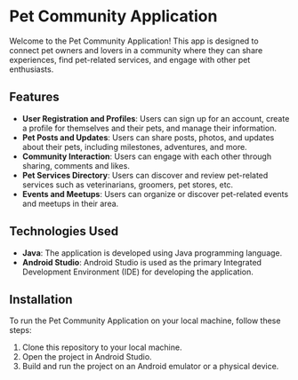 # Pet Community Application

Welcome to the Pet Community Application! This app is designed to connect pet owners and lovers in a community where they can share experiences, find pet-related services, and engage with other pet enthusiasts.

## Features

- **User Registration and Profiles**: Users can sign up for an account, create a profile for themselves and their pets, and manage their information.
- **Pet Posts and Updates**: Users can share posts, photos, and updates about their pets, including milestones, adventures, and more.
- **Community Interaction**: Users can engage with each other through sharing, comments and likes.
- **Pet Services Directory**: Users can discover and review pet-related services such as veterinarians, groomers, pet stores, etc.
- **Events and Meetups**: Users can organize or discover pet-related events and meetups in their area.

## Technologies Used

- **Java**: The application is developed using Java programming language.
- **Android Studio**: Android Studio is used as the primary Integrated Development Environment (IDE) for developing the application.

## Installation

To run the Pet Community Application on your local machine, follow these steps:

1. Clone this repository to your local machine.
2. Open the project in Android Studio.
3. Build and run the project on an Android emulator or a physical device.


